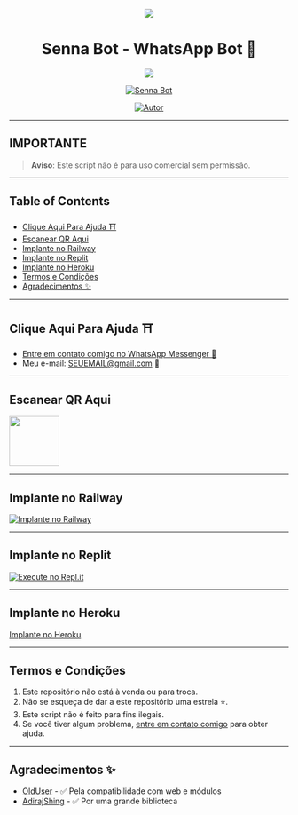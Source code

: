 <p align="center">
    <img src="https://raw.githubusercontent.com/andreasbm/readme/master/assets/lines/colored.png">
</p>

<h1 align="center">Senna Bot - WhatsApp Bot 🤖</h1>

<p align="center">
  <a href="https://github.com/FG98F"><img src="https://img.shields.io/badge/Senna%20Bot-Preto?style=for-the-badge&logo=whatsApp"></a>
</p>

<p align="center">
    <a href="#"><img title="Senna Bot" src="https://img.shields.io/badge/WhatsApp%20BOT-green?colorA=%23ff0000&colorB=%23017e40&style=for-the-badge"></a>
</p>

<p align="center">
    <a href="https://github.com/FG98F"><img title="Autor" src="https://img.shields.io/badge/AUTHOR-FG98F-green.svg?style=for-the-badge&logo=github"></a>
</p>

---

## **IMPORTANTE**

> **Aviso**: Este script não é para uso comercial sem permissão.

---

## Table of Contents
- [Clique Aqui Para Ajuda ⛩️](#clique-aqui-para-ajuda-%EF%B8%8F)
- [Escanear QR Aqui](#escanear-qr-aqui)
- [Implante no Railway](#implante-no-railway)
- [Implante no Replit](#implante-no-replit)
- [Implante no Heroku](#implante-no-heroku)
- [Termos e Condições](#termos--condições)
- [Agradecimentos ✨](#agradecimentos-)

---

## Clique Aqui Para Ajuda ⛩️

- [Entre em contato comigo no WhatsApp Messenger 🎐](https://wa.me/SEUNUMERO?text=Ol%C3%A1%2C%20preciso%20de%20ajuda%20com%20o%20Senna%20Bot)
- Meu e-mail: [SEUEMAIL@gmail.com](mailto:SEUEMAIL@gmail.com) 🎐

---

## Escanear QR Aqui

<a href="https://LINKDOQR"><img src="LINKDAIMAGEMDOQR" align="center" width="90" /> </a>

---

## Implante no Railway

[![Implante no Railway](https://railway.app/button.svg)](https://railway.app)

---

## Implante no Replit

[![Execute no Repl.it](https://repl.it/badge/github/FG98F/senna-bot)](https://repl.it/github/FG98F/senna-bot)

---

## Implante no Heroku

[Implante no Heroku](https://heroku.deploy.queenanya.work.gd/)

---

## Termos e Condições
1. Este repositório não está à venda ou para troca.
2. Não se esqueça de dar a este repositório uma estrela ⭐️.
3. Este script não é feito para fins ilegais.
4. Se você tiver algum problema, [entre em contato comigo](https://wa.me/SEUNUMERO?text=Ol%C3%A1%20*FG98F*%2C%20preciso%20de%20ajuda%20com%20o%20Senna%20Bot) para obter ajuda.

---

## Agradecimentos ✨
- [OldUser](https://github.com/Teamolduser) - ✅ Pela compatibilidade com web e módulos
- [AdirajShing](https://github.com/adiwajshing/Baileys) - ✅ Por uma grande biblioteca
